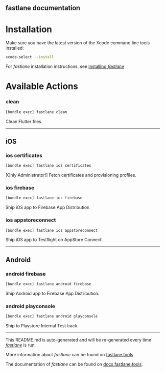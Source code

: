 fastlane documentation
----

# Installation

Make sure you have the latest version of the Xcode command line tools installed:

```sh
xcode-select --install
```

For _fastlane_ installation instructions, see [Installing _fastlane_](https://docs.fastlane.tools/#installing-fastlane)

# Available Actions

### clean

```sh
[bundle exec] fastlane clean
```

Clean Flutter files.

----


## iOS

### ios certificates

```sh
[bundle exec] fastlane ios certificates
```

[Only Administrator!] Fetch certificates and provisioning profiles.

### ios firebase

```sh
[bundle exec] fastlane ios firebase
```

Ship iOS app to Firebase App Distribution.

### ios appstoreconnect

```sh
[bundle exec] fastlane ios appstoreconnect
```

Ship iOS app to Testflight on AppStore Connect.

----


## Android

### android firebase

```sh
[bundle exec] fastlane android firebase
```

Ship Android app to Firebase App Distribution.

### android playconsole

```sh
[bundle exec] fastlane android playconsole
```

Ship to Playstore Internal Test track.

----

This README.md is auto-generated and will be re-generated every time [_fastlane_](https://fastlane.tools) is run.

More information about _fastlane_ can be found on [fastlane.tools](https://fastlane.tools).

The documentation of _fastlane_ can be found on [docs.fastlane.tools](https://docs.fastlane.tools).
